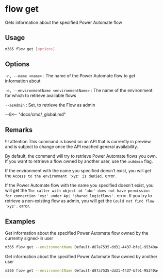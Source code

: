 # flow get

Gets information about the specified Power Automate flow

## Usage

```sh
m365 flow get [options]
```

## Options

`-n, --name <name>`
: The name of the Power Automate flow to get information about

`-e, --environmentName <environmentName>`
: The name of the environment for which to retrieve available flows

`--asAdmin`
: Set, to retrieve the Flow as admin

--8<-- "docs/cmd/_global.md"

## Remarks

!!! attention
    This command is based on an API that is currently in preview and is subject to change once the API reached general availability.

By default, the command will try to retrieve Power Automate flows you own. If you want to retrieve a flow owned by another user, use the `asAdmin` flag.

If the environment with the name you specified doesn't exist, you will get the `Access to the environment 'xyz' is denied.` error.

If the Power Automate flow with the name you specified doesn't exist, you will get the `The caller with object id 'abc' does not have permission for connection 'xyz' under Api 'shared_logicflows'.` error. If you try to retrieve a non-existing flow as admin, you will get the `Could not find flow 'xyz'.` error.

## Examples

Get information about the specified Power Automate flow owned by the currently signed-in user

```sh
m365 flow get --environmentName Default-d87a7535-dd31-4437-bfe1-95340acd55c5 --name 3989cb59-ce1a-4a5c-bb78-257c5c39381d
```

Get information about the specified Power Automate flow owned by another user

```sh
m365 flow get --environmentName Default-d87a7535-dd31-4437-bfe1-95340acd55c5 --name 3989cb59-ce1a-4a5c-bb78-257c5c39381d --asAdmin
```
